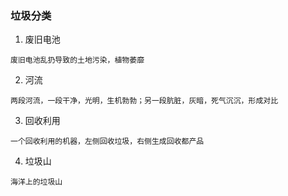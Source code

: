 ### 垃圾分类

1. 废旧电池
```
废旧电池乱扔导致的土地污染，植物萎靡
```  

2. 河流
```
两段河流，一段干净，光明，生机勃勃；另一段肮脏，灰暗，死气沉沉，形成对比
```  

3. 回收利用
```
一个回收利用的机器，左侧回收垃圾，右侧生成回收都产品
```  

4. 垃圾山
```
海洋上的垃圾山
```
